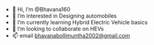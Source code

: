 - 👋 Hi, I’m @Bhavana160
- 👀 I’m interested in Designing automobiles 
- 🌱 I’m currently learning Hybrid Electric Vehicle basics
- 💞️ I’m looking to collaborate on HEVs
- 📫 email bhavanabollimuntha2002@gmail.com

<!---
Bhavana160/Bhavana160 is a ✨ special ✨ repository because its `README.md` (this file) appears on your GitHub profile.
You can click the Preview link to take a look at your changes.
--->
